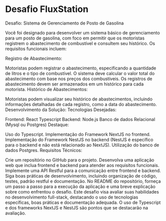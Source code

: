 # Desafio FluxStation

Desafio: Sistema de Gerenciamento de Posto de Gasolina

Você foi designado para desenvolver um sistema básico de gerenciamento para um posto de gasolina, com foco em permitir que os motoristas registrem o abastecimento de combustível e consultem seu histórico. Os requisitos funcionais incluem:

Registro de Abastecimento:

Motoristas podem registrar o abastecimento, especificando a quantidade de litros e o tipo de combustível.
O sistema deve calcular o valor total do abastecimento com base nos preços dos combustíveis.
Os registros de abastecimento devem ser armazenados em um histórico para cada motorista.
Histórico de Abastecimentos:

Motoristas podem visualizar seu histórico de abastecimentos, incluindo informações detalhadas de cada registro, como a data do abastecimento.
Desenvolvimento da Solução:
Tecnologias Desejadas:

Frontend: React Typescript
Backend: Node.js
Banco de dados Relacional (Mysql ou Postgres)
Destaque:

Uso do Typescript.
Implementação do Framework NextJS no frontend.
Implementação do Framework NestJS no backend (NestJS é específico para o backend e não está relacionado ao NextJS).
Utilização do banco de dados Postgres.
Requisitos Técnicos:

Crie um repositório no GitHub para o projeto.
Desenvolva uma aplicação web que inclua frontend e backend para atender aos requisitos funcionais.
Implemente uma API Restful para a comunicação entre frontend e backend.
Siga boas práticas de desenvolvimento, incluindo organização de código, testes, padrão restful e documentação.
No README do repositório, forneça um passo a passo para a execução da aplicação e uma breve explicação sobre como enfrentou o desafio.
Este desafio visa avaliar suas habilidades no desenvolvimento full-stack, destacando o uso de tecnologias específicas, boas práticas e documentação adequada. O uso de Typescript e dos frameworks NextJS e NestJS são pontos que se destacarão na avaliação.